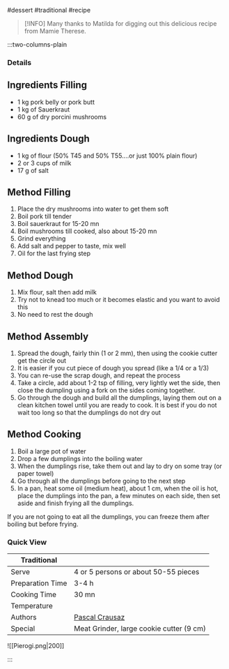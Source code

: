 #dessert #traditional #recipe

> [!INFO]
> Many thanks to Matilda for digging out this delicious recipe from Mamie Therese.

:::two-columns-plain

### Details
## Ingredients Filling

- 1 kg pork belly or pork butt
- 1 kg of Sauerkraut
- 60 g of dry porcini mushrooms 


## Ingredients Dough

- 1 kg of flour (50% T45 and 50% T55....or just 100% plain flour)
- 2 or 3 cups of milk
- 17 g of salt


## Method Filling

1. Place the dry mushrooms into water to get them soft
2. Boil pork till tender
3. Boil sauerkraut for 15-20 mn
4. Boil mushrooms till cooked, also about 15-20 mn
5. Grind everything
6. Add salt and pepper to taste, mix well
7. Oil for the last frying step

  


## Method Dough

1. Mix flour, salt then add milk
2. Try not to knead too much or it becomes elastic and you want to avoid this
3. No need to rest the dough

  


## Method Assembly

1. Spread the dough, fairly thin (1 or 2 mm), then using the cookie cutter get the circle out
  1. It is easier if you cut piece of dough you spread (like a 1/4 or a 1/3)
  2. You can re-use the scrap dough, and repeat the process
2. Take a circle, add about 1-2 tsp of filling, very lightly wet the side, then close the dumpling using a fork on the sides coming together.
3. Go through the dough and build all the dumplings, laying them out on a clean kitchen towel until you are ready to cook. It is best if you do not wait too long so that the dumplings do not dry out

  


## Method Cooking

1. Boil a large pot of water
2. Drop a few dumplings into the boiling water
3. When the dumplings rise, take them out and lay to dry on some tray (or paper towel)
  1. Go through all the dumplings before going to the next step
4. In a pan, heat some oil (medium heat), about 1 cm, when the oil is hot, place the dumplings into the pan, a few minutes on each side, then set aside and finish frying all the dumplings.

  

If you are not going to eat all the dumplings, you can freeze them after boiling but before frying.




### Quick View
| Traditional      |                                                |
| ---------------- | ---------------------------------------------- |
| Serve            | 4 or 5 persons or about 50-55 pieces           |
| Preparation Time | 3-4 h                                          |
| Cooking Time     | 30 mn                                          |
| Temperature      |                                                |
| Authors          | [Pascal Crausaz](mailto:pascal@askpascal.com)  |
| Special          | Meat Grinder, large cookie cutter (9 cm)       |

![[Pierogi.png|200]]

:::

